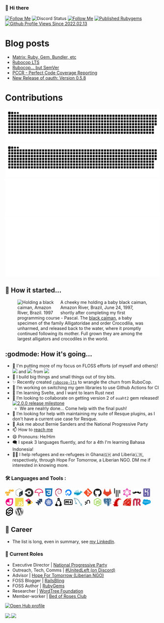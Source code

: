 ### :wave: Hi there

<div id="badges">

  [![Follow Me](https://img.shields.io/badge/LinkedIn-blue?style=for-the-badge&logo=linkedin&logoColor=white)](http://www.linkedin.com/in/peterboling)
  ![Discord Status](https://dcbadge.vercel.app/api/shield/662462120889417731)
  [![Follow Me](https://img.shields.io/twitter/follow/galtzo.svg?style=social&label=Follow)](http://twitter.com/intent/user?screen_name=galtzo)
  [![Published Rubygems](https://img.shields.io/gem/u/pboling.svg)](https://rubygems.org/profiles/pboling)
  [![Github Profile Views Since 2022.02.13](https://komarev.com/ghpvc/?username=pboling)](https://komarev.com/ghpvc/?username=pboling)

</div>

# Blog posts
<!-- BLOG-POST-LIST:START -->
- [Matrix: Ruby, Gem, Bundler, etc](https://dev.to/pboling/matrix-ruby-gem-bundler-etc-4kk7)
- [Rubocop LTS](https://dev.to/pboling/rubocop-lts-1e31)
- [Rubocop... but SemVer](https://dev.to/pboling/rubocop-ruby-matrix-gems-nj)
- [PCCR - Perfect Code Coverage Reporting](https://dev.to/pboling/ippccr-in-pursuit-of-perfect-code-coverage-reporting-3a2i)
- [New Release of oauth: Version 0.5.8](https://railsbling.com/oauth/releases/oauth-0.5.8/)
<!-- BLOG-POST-LIST:END -->

# Contributions

![GitHub Snake Light](https://github.com/pboling/pboling/raw/output/github-snake.svg?raw=true#gh-light-mode-only)
![GitHub Snake dark](https://github.com/pboling/pboling/raw/output/github-snake-dark.svg?raw=true#gh-dark-mode-only)
![Comment Reactions](https://github.com/pboling/pboling/raw/main/dist/metrics.plugin.reactions.svg?raw=true)
![Notable Contributions](https://github.com/pboling/pboling/raw/main/dist/metrics.plugin.notable.svg?raw=true)

## :child: How it started...

<figure>
  <img align="left" width="33%" src="https://railsbling.com/peter-amazon-black-caiman.jpg" alt="Holding a black caiman, Amazon River, Brazil. 1997">
  <figcaption>A cheeky me holding a baby black caiman, Amazon River, Brazil, June 24, 1997, shortly after completing my first programming course - Pascal. The <a href="https://en.wikipedia.org/wiki/Black_caiman">black caiman</a>, a baby specimen of the family Alligatoridae and order Crocodilia, was unharmed, and released back to the water, where it promptly continued following its mother. Full grown they are among the largest alligators and crocodiles in the world<a src="https://github.com/ElectricRCAircraftGuy/eRCaGuy_hello_world/blob/master/markdown/github_readme_center_and_align_images.md">.</a></figcaption>
</figure>

## :godmode: How it's going...

- 🦷 I'm putting more of my focus on FLOSS efforts (of myself and others)! <img src="https://img.shields.io/liberapay/gives/pboling.svg?logo=liberapay"> and <img src="https://img.shields.io/liberapay/receives/pboling.svg?logo=liberapay"> from <img src="https://img.shields.io/liberapay/patrons/pboling.svg?logo=liberapay">
- 👷 I build big things and small things out of tiny bits.
- ✨ Recently created [`rubocop-lts`](https://github.com/rubocop-lts) to wrangle the churn from RuboCop.
- 🔭 I’m working on switching my gem libraries to use Github Actions for CI
- 🌱 I’m learning Svelte, and I want to learn Rust next
- 👯 I’m looking to collaborate on getting version 2 of `ouaht2` gem released! [![2.0.0 release milestone][next-milestone-pct-img]][next-milestone-pct]
  - We are nealrly done... Come help with the final push!
- 🤔 I’m looking for help with maintaining my suite of Resque plugins, as I don't have a current use case for Resque.
- 💬 Ask me about Bernie Sanders and the National Progressive Party
- 📫 How to [reach me](https://about.me/peter.boling)
- 😄 Pronouns: He/Him
- 🗨️ I speak 3 languages fluently, and for a 4th I'm learning Bahasa Indonesia!
- 👷‍♂️ I help refugees and ex-refugees in Ghana🇬🇭 and Liberia🇱🇷, respectively, through Hope For Tomorrow, a Liberian NGO.  DM me if interested in knowing more.

[next-milestone-pct]: https://github.com/oauth-xx/oauth2/milestone/1
[next-milestone-pct-img]: https://img.shields.io/github/milestones/progress-percent/oauth-xx/oauth2/1

### :hammer_and_wrench: Languages and Tools :

<div id="tools">
  <img src="https://raw.githubusercontent.com/devicons/devicon/master/icons/amazonwebservices/amazonwebservices-original.svg"
     alt="AWS" title="AWS" width="28" height="28" />
  <img src="https://raw.githubusercontent.com/devicons/devicon/master/icons/bash/bash-plain.svg"
     alt="bash" title="bash" width="28" height="28" />
  <img src="https://raw.githubusercontent.com/devicons/devicon/master/icons/circleci/circleci-plain.svg"
     alt="circleci" title="circleci" width="28" height="28" />
  <img src="https://raw.githubusercontent.com/devicons/devicon/master/icons/codecov/codecov-plain.svg"
     alt="codecov" title="codecov" width="28" height="28" />
  <img src="https://raw.githubusercontent.com/devicons/devicon/master/icons/css3/css3-plain.svg"
     alt="css3" title="css3" width="28" height="28" />
  <img src="https://raw.githubusercontent.com/devicons/devicon/master/icons/debian/debian-plain.svg"
     alt="debian" title="debian" width="28" height="28" />
  <img src="https://raw.githubusercontent.com/devicons/devicon/master/icons/digitalocean/digitalocean-original.svg"
     alt="digitalocean" title="digitalocean" width="28" height="28" />
  <img src="https://raw.githubusercontent.com/devicons/devicon/master/icons/docker/docker-plain.svg"
     alt="docker" title="docker" width="28" height="28" />
  <img src="https://raw.githubusercontent.com/devicons/devicon/master/icons/git/git-plain.svg"
     alt="git" title="git" width="28" height="28" />
  <img src="https://raw.githubusercontent.com/devicons/devicon/master/icons/github/github-original.svg"
     alt="github" title="github" width="28" height="28" />
  <img src="https://raw.githubusercontent.com/devicons/devicon/master/icons/gitlab/gitlab-plain.svg"
     alt="gitlab" title="gitlab" width="28" height="28" />
  <img src="https://raw.githubusercontent.com/devicons/devicon/master/icons/gitter/gitter-plain.svg"
     alt="gitter" title="gitter" width="28" height="28" />
  <img src="https://github.com/devicons/devicon/blob/master/icons/graphql/graphql-plain.svg"
     alt="graphql" title="graphql" width="28" height="28" />
  <img src="https://raw.githubusercontent.com/devicons/devicon/master/icons/handlebars/handlebars-original.svg"
     alt="handlebars" title="handlebars" width="28" height="28" />
  <img src="https://raw.githubusercontent.com/devicons/devicon/master/icons/heroku/heroku-plain.svg"
     alt="heroku" title="heroku" width="28" height="28" />
  <img src="https://raw.githubusercontent.com/devicons/devicon/master/icons/jamstack/jamstack-original.svg"
     alt="jamstack" title="jamstack" width="28" height="28" />
  <img src="https://raw.githubusercontent.com/devicons/devicon/master/icons/javascript/javascript-plain.svg"
     alt="javascript" title="javascript" width="28" height="28" />
  <img src="https://raw.githubusercontent.com/devicons/devicon/master/icons/jetbrains/jetbrains-original.svg"
     alt="jetbrains" title="jetbrains" width="28" height="28" />
  <img src="https://raw.githubusercontent.com/devicons/devicon/master/icons/jira/jira-plain.svg"
     alt="jira" title="jira" width="28" height="28" />
  <img src="https://raw.githubusercontent.com/devicons/devicon/master/icons/kubernetes/kubernetes-plain.svg"
     alt="kubernetes" title="kubernetes" width="28" height="28" />
  <img src="https://raw.githubusercontent.com/devicons/devicon/master/icons/linux/linux-plain.svg"
     alt="linux" title="linux" width="28" height="28" />
  <img src="https://raw.githubusercontent.com/devicons/devicon/master/icons/markdown/markdown-original.svg"
     alt="markdown" title="markdown" width="28" height="28" />
  <img src="https://raw.githubusercontent.com/devicons/devicon/master/icons/mysql/mysql-plain.svg"
     alt="mysql" title="mysql" width="28" height="28" />
  <img src="https://raw.githubusercontent.com/devicons/devicon/master/icons/neo4j/neo4j-plain.svg"
     alt="neo4j" title="neo4j" width="28" height="28" />
  <img src="https://raw.githubusercontent.com/devicons/devicon/master/icons/nodejs/nodejs-plain.svg"
     alt="nodejs" title="nodejs" width="28" height="28" />
  <img src="https://raw.githubusercontent.com/devicons/devicon/master/icons/postgresql/postgresql-plain.svg"
     alt="postgresql" title="postgresql" width="28" height="28" />
  <img src="https://github.com/devicons/devicon/blob/master/icons/rails/rails-plain.svg"
     alt="rails" title="rails" width="28" height="28" />
  <img src="https://raw.githubusercontent.com/devicons/devicon/master/icons/ruby/ruby-plain.svg"
     alt="ruby" title="ruby" width="28" height="28" />
  <img src="https://raw.githubusercontent.com/devicons/devicon/master/icons/rubymine/rubymine-plain.svg"
     alt="rubymine" title="rubymine" width="28" height="28" />
  <img src="https://github.com/devicons/devicon/blob/master/icons/salesforce/salesforce-plain.svg"
     alt="salesforce" title="salesforce" width="28" height="28" />
  <img src="https://github.com/devicons/devicon/blob/master/icons/svelte/svelte-plain.svg"
     alt="svelte" title="svelte" width="28" height="28" />
  <img src="https://raw.githubusercontent.com/devicons/devicon/master/icons/wordpress/wordpress-plain.svg"
     alt="wordpress" title="wordpress" width="28" height="28" />
</div>

## :briefcase: Career

- The list is long, even in summary, see [my LinkedIn](https://www.linkedin.com/in/peterboling/).

### :roll_of_paper: Current Roles

- Executive Director | [National Progressive Party](https://nationalprogressiveparty.org)
- Outreach, Tech, Comms | [#UnitedLeft (on Discord)](https://discord.gg/3yhwAr7)
- Advisor | [Hope For Tomorrow (Liberian NGO)](https://www.facebook.com/hope.for.tomorrow.liberia)
- FOSS Blogger | [RailsBling](https://railsbling.com)
- FOSS Author | [RubyGems](https://rubygems.org/profiles/pboling)
- Researcher | [WordTree Foundation](http://wordtree.org/)
- Member-worker | [Bed of Roses Club](http://bed-of-roses.club/)

[![Open Hub profile](https://www.openhub.net/accounts/peterboling/widgets/account_detailed?format=gif&amp;ref=sample)](https://www.openhub.net/accounts/peterboling?ref=sample)

<a href="https://github.com/anuraghazra/github-readme-stats#github-stats-card">
  <img align="center" src="https://github-readme-stats.vercel.app/api?username=pboling&count_private=true&show_icons=true&theme=tokyonight" />
</a>
<a href="https://github.com/anuraghazra/github-readme-stats#top-languages-card">
  <img align="center" src="https://github-readme-stats.vercel.app/api/top-langs/?username=pboling&theme=tokyonight&layout=compact&hide=rich%20text%20format" />
</a>
